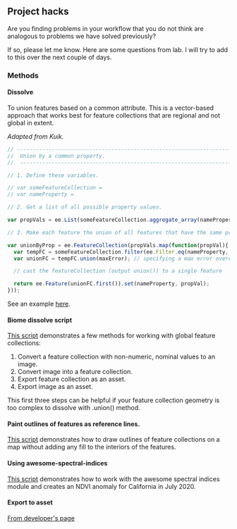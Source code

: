 ## Project hacks  

Are you finding problems in your workflow that you do not think are analogous to problems we have solved previously?    

If so, please let me know. Here are some questions from lab. I will try to add to this over the next couple of days.  


### Methods  

#### Dissolve  

To union features based on a common attribute. This is a vector-based approach that works best for feature collections that are regional and not global in extent.  

_Adapted from Kuik._   

```js
// ---------------------------------------------------------------------------
//  Union by a common property.
//  ----------------------------------------------------------------------------

// 1. Define these variables.

// var someFeatureCollection =
// var nameProperty =

// 2. Get a list of all possible property values.

var propVals = ee.List(someFeatureCollection.aggregate_array(nameProperty)).distinct();

// 3. Make each feature the union of all features that have the same propVal.

var unionByProp = ee.FeatureCollection(propVals.map(function(propVal){
  var tempFC = someFeatureCollection.filter(ee.Filter.eq(nameProperty, propVal));
  var unionFC = tempFC.union(maxError); // specifying a max error overcomes issues with features of diff projection

  // cast the featureCollection (output union()) to a single feature

  return ee.Feature(unionFC.first()).set(nameProperty, propVal);
}));
```

See an example [here](https://code.earthengine.google.com/9c95379ad1d3da524af7c6822a84eb98).  


#### Biome dissolve script  

[This script](https://code.earthengine.google.com/0787cb8d7fb449e82e139b8f61a2452e) demonstrates a few methods for working with global feature collections:  

1. Convert a feature collection with non-numeric, nominal values to an image.  
2. Convert image into a feature collection.  
3. Export feature collection as an asset.  
4. Export image as an asset.  

This first three steps can be helpful if your feature collection geometry is too complex to dissolve with .union() method.

#### Paint outlines of features as reference lines.

[This script](https://code.earthengine.google.com/4d1bc165e9d9baab1057654edc291fb2) demonstrates how to draw outlines of feature collections on a map without adding any fill to the interiors of the features.

#### Using awesome-spectral-indices  

[This script](https://code.earthengine.google.com/8f7d7d753e6f34485cf79b598b15d163) demonstrates how to work with the awesome spectral indices module and creates an NDVI anomaly for California in July 2020.  

#### Export to asset  

[From developer's page](https://developers.google.com/earth-engine/guides/exporting)
